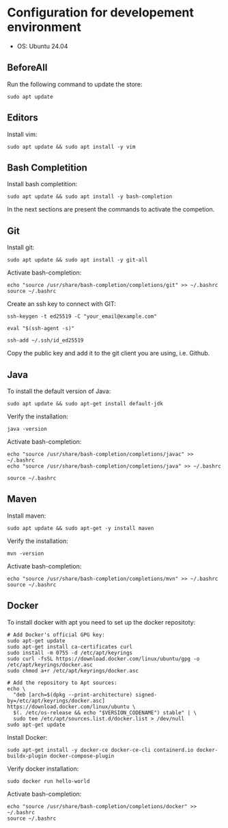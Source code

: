 # Configuration for developement environment

- OS: Ubuntu 24.04


## BeforeAll

Run the following command to update the store:

```shell
sudo apt update
```


## Editors

Install vim:
```shell
sudo apt update && sudo apt install -y vim
```

## Bash Completition

Install bash completition:
```shell
sudo apt update && sudo apt install -y bash-completion
```

In the next sections are present the commands to activate the competion.


## Git

Install git:
```shell
sudo apt update && sudo apt install -y git-all
```

Activate bash-completion:

```shell
echo "source /usr/share/bash-completion/completions/git" >> ~/.bashrc
source ~/.bashrc
```


Create an ssh key to connect with GIT:

```shell
ssh-keygen -t ed25519 -C "your_email@example.com"

eval "$(ssh-agent -s)"

ssh-add ~/.ssh/id_ed25519
```

Copy the public key and add it to the git client you are using, i.e. Github.


## Java

To install the default version of Java:
```shell
sudo apt update && sudo apt-get install default-jdk
```

Verify the installation:
```shell
java -version
```

Activate bash-completion:
```shell
echo "source /usr/share/bash-completion/completions/javac" >> ~/.bashrc
echo "source /usr/share/bash-completion/completions/java" >> ~/.bashrc

source ~/.bashrc
```


## Maven

Install maven:
```shell
sudo apt update && sudo apt-get -y install maven
```

Verify the installation:
```shell
mvn -version
```

Activate bash-completion:
```shell
echo "source /usr/share/bash-completion/completions/mvn" >> ~/.bashrc
source ~/.bashrc
```


## Docker

To install docker with apt you need to set up the docker repositoty:
```shell
# Add Docker's official GPG key:
sudo apt-get update
sudo apt-get install ca-certificates curl
sudo install -m 0755 -d /etc/apt/keyrings
sudo curl -fsSL https://download.docker.com/linux/ubuntu/gpg -o /etc/apt/keyrings/docker.asc
sudo chmod a+r /etc/apt/keyrings/docker.asc

# Add the repository to Apt sources:
echo \
  "deb [arch=$(dpkg --print-architecture) signed-by=/etc/apt/keyrings/docker.asc] https://download.docker.com/linux/ubuntu \
  $(. /etc/os-release && echo "$VERSION_CODENAME") stable" | \
  sudo tee /etc/apt/sources.list.d/docker.list > /dev/null
sudo apt-get update
```

Install Docker:
```shell
sudo apt-get install -y docker-ce docker-ce-cli containerd.io docker-buildx-plugin docker-compose-plugin
```

Verify docker installation:
```shell
sudo docker run hello-world
```

Activate bash-completion:
```shell
echo "source /usr/share/bash-completion/completions/docker" >> ~/.bashrc
source ~/.bashrc
```





